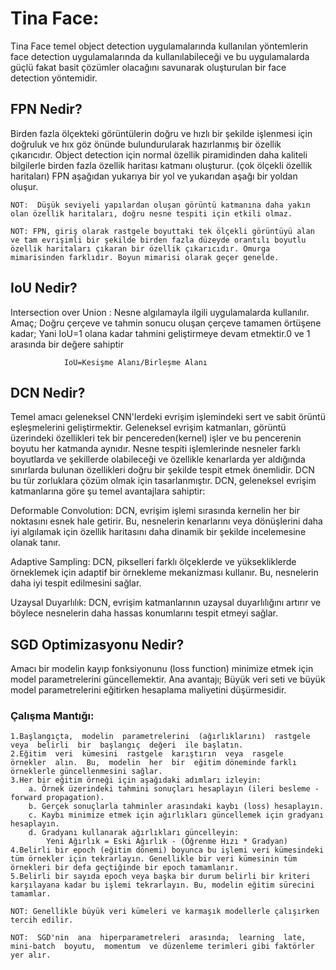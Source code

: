 # Tina Face:  

Tina  Face  temel  object  detection  uygulamalarında  kullanılan  yöntemlerin  face  detection 
uygulamalarında  da  kullanılabileceği  ve  bu  uygulamalarda  güçlü  fakat  basit  çözümler  olacağını 
savunarak oluşturulan bir face detection yöntemidir. 

## FPN Nedir?

  Birden fazla ölçekteki görüntülerin doğru ve hızlı bir şekilde işlenmesi için doğruluk ve hıx göz önünde bulundurularak hazırlanmış bir özellik çıkarıcıdır. 
  Object  detection için  normal  özellik piramidinden  daha kaliteli bilgilerle birden  fazla  özellik haritası katmanı oluşturur. (çok ölçekli özellik haritaları) 
  FPN aşağıdan yukarıya bir yol ve yukarıdan aşağı bir yoldan oluşur. 

    NOT:  Düşük seviyeli yapılardan oluşan görüntü katmanına daha yakın olan özellik haritaları, doğru nesne tespiti için etkili olmaz. 

    NOT: FPN, giriş olarak rastgele boyuttaki tek ölçekli görüntüyü alan ve tam evrişimli bir şekilde birden fazla düzeyde orantılı boyutlu özellik haritaları çıkaran bir özellik çıkarıcıdır. Omurga mimarisinden farklıdır. Boyun mimarisi olarak geçer genelde. 

## IoU Nedir?

  Intersection over Union : Nesne algılamayla ilgili uygulamalarda kullanılır. Amaç; Doğru çerçeve ve tahmin sonucu oluşan çerçeve tamamen örtüşene kadar; Yani IoU=1 olana kadar tahmini geliştirmeye devam etmektir.0 ve 1 arasında bir değere sahiptir

                IoU=Kesişme Alanı/Birleşme Alanı

## DCN Nedir?

  Temel  amacı  geleneksel  CNN'lerdeki  evrişim  işlemindeki  sert  ve  sabit  örüntü  eşleşmelerini geliştirmektir. 
  Geleneksel evrişim katmanları, görüntü üzerindeki özellikleri tek bir pencereden(kernel)  işler ve bu pencerenin  boyutu  her  katmanda  aynıdır.  Nesne  tespiti  işlemlerinde  nesneler  farklı  boyutlarda  ve şekillerde  olabileceği  ve  özellikle  kenarlarda  yer  aldığında  sınırlarda  bulunan  özellikleri  doğru  bir şekilde tespit etmek önemlidir. DCN bu tür zorluklara çözüm olmak için tasarlanmıştır. 
  DCN, geleneksel evrişim katmanlarına göre şu temel avantajlara sahiptir: 

   Deformable Convolution: DCN, evrişim işlemi sırasında kernelin her bir noktasını esnek hale getirir. Bu, nesnelerin kenarlarını veya dönüşlerini daha iyi algılamak için özellik haritasını daha dinamik bir şekilde incelemesine olanak tanır.

   Adaptive  Sampling:  DCN, pikselleri farklı ölçeklerde ve yüksekliklerde örneklemek için adaptif bir örnekleme mekanizması kullanır. Bu, nesnelerin daha iyi tespit edilmesini sağlar. 

   Uzaysal Duyarlılık: DCN, evrişim katmanlarının uzaysal duyarlılığını artırır ve böylece nesnelerin daha hassas konumlarını tespit etmeyi sağlar. 

## SGD Optimizasyonu Nedir?

  Amacı bir modelin kayıp fonksiyonunu (loss function)  minimize  etmek  için  model  parametrelerini güncellemektir. 
  Ana  avantajı;  Büyük  veri  seti  ve  büyük  model  parametrelerini  eğitirken  hesaplama  maliyetini düşürmesidir.

  ###  Çalışma Mantığı: 
    1.Başlangıçta,  modelin  parametrelerini  (ağırlıklarını)  rastgele  veya  belirli  bir  başlangıç  değeri  ile başlatın. 
    2.Eğitim  veri  kümesini  rastgele  karıştırın  veya  rasgele  örnekler  alın.  Bu,  modelin  her  bir  eğitim döneminde farklı örneklerle güncellenmesini sağlar. 
    3.Her bir eğitim örneği için aşağıdaki adımları izleyin: 
        a. Örnek üzerindeki tahmini sonuçları hesaplayın (ileri besleme - forward propagation). 
        b. Gerçek sonuçlarla tahminler arasındaki kaybı (loss) hesaplayın. 
        c. Kaybı minimize etmek için ağırlıkları güncellemek için gradyanı hesaplayın. 
        d. Gradyanı kullanarak ağırlıkları güncelleyin: 
            Yeni Ağırlık = Eski Ağırlık - (Öğrenme Hızı * Gradyan) 
    4.Belirli bir epoch (eğitim dönemi) boyunca bu işlemi veri kümesindeki tüm örnekler için tekrarlayın. Genellikle bir veri kümesinin tüm örnekleri bir defa geçtiğinde bir epoch tamamlanır. 
    5.Belirli bir sayıda epoch veya başka bir durum belirli bir kriteri karşılayana kadar bu işlemi tekrarlayın. Bu, modelin eğitim sürecini tamamlar. 

    NOT: Genellikle büyük veri kümeleri ve karmaşık modellerle çalışırken tercih edilir.

    NOT:  SGD'nin  ana  hiperparametreleri  arasında;  learning  late,  mini-batch  boyutu,  momentum  ve düzenleme terimleri gibi faktörler yer alır. 
  
  
 
 
 

  